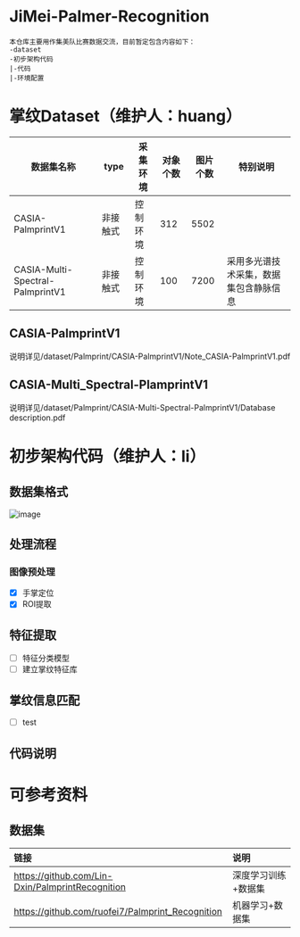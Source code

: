 # JiMei-Palmer-Recognition
    本仓库主要用作集美队比赛数据交流，目前暂定包含内容如下：
    -dataset
    -初步架构代码
    |-代码
    |-环境配置
# 掌纹Dataset（维护人：huang）
| 数据集名称  | type | 采集环境 | 对象个数 | 图片个数 | 特别说明 |
| ------------- | ------------- | ------------- | ------------- | ------------- | ------------- |
| CASIA-PalmprintV1  | 非接触式  | 控制环境 | 312 | 5502 |  |
| CASIA-Multi-Spectral-PalmprintV1  | 非接触式  | 控制环境 | 100 | 7200 | 采用多光谱技术采集，数据集包含静脉信息 |
## CASIA-PalmprintV1
说明详见/dataset/Palmprint/CASIA-PalmprintV1/Note_CASIA-PalmprintV1.pdf
## CASIA-Multi_Spectral-PlamprintV1
说明详见/dataset/Palmprint/CASIA-Multi-Spectral-PalmprintV1/Database description.pdf
# 初步架构代码（维护人：li）
## 数据集格式
![image](https://github.com/user-attachments/assets/299b8413-b95a-4381-bace-473253cac3a4)


## 处理流程
### 图像预处理
- [x] 手掌定位
- [x] ROI提取
## 特征提取
- [ ] 特征分类模型
- [ ] 建立掌纹特征库
## 掌纹信息匹配
- [ ] test
## 代码说明


# 可参考资料
## 数据集
|链接|说明|
|:---|:--|
| https://github.com/Lin-Dxin/PalmprintRecognition| 深度学习训练+数据集|
|https://github.com/ruofei7/Palmprint_Recognition | 机器学习+数据集|
